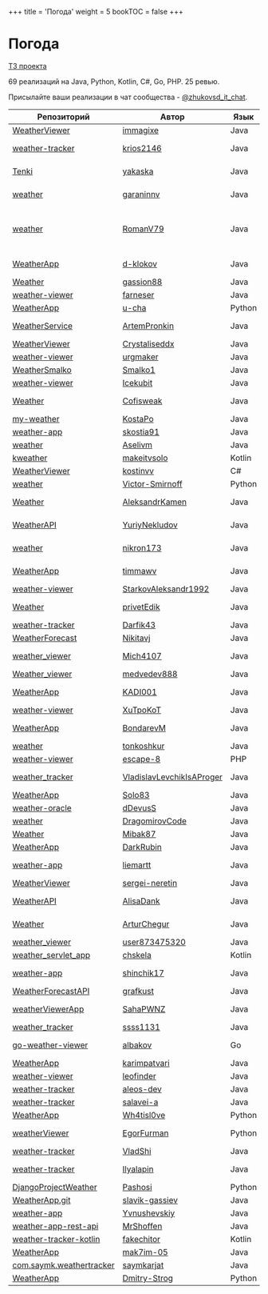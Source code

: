 +++
title = 'Погода'
weight = 5
bookTOC = false
+++

# Погода

[ТЗ проекта](../projects/weather-viewer.md)

69 реализаций на Java, Python, Kotlin, C#, Go, PHP. 25 ревью.

Присылайте ваши реализации в чат сообщества - [@zhukovsd_it_chat](https://t.me/zhukovsd_it_chat).

| Репозиторий | Автор | Язык | Ревью | Автор ревью |
|-------------|-------|------|-------|-------------|
| [WeatherViewer](https://github.com/immagixe/WeatherViewer) | [immagixe](https://github.com/immagixe) | Java |  |  |
| [weather-tracker](https://github.com/krios2146/weather-tracker) | [krios2146](https://github.com/krios2146) | Java | 🎬 [Видео](https://www.youtube.com/watch?v=yLBn7qmyCOk) | Сергей [@zhukovsd](https://t.me/zhukovsd) |
| [Tenki](https://github.com/yakaska/Tenki) | [yakaska](https://github.com/yakaska) | Java | 📝 [Заметки](https://gist.github.com/zhukovsd/197150aa3691f6f711f4d622526cad2a) | Сергей [@zhukovsd](https://t.me/zhukovsd) |
| [weather](https://github.com/garaninnv/weather) | [garaninnv](https://github.com/garaninnv) | Java | 🎬 [Видео](https://t.me/zhukovsd_it_chat/16352) | Сергей [@zhukovsd](https://t.me/zhukovsd) |
| [weather](https://github.com/RomanV79/weather) | [RomanV79](https://github.com/RomanV79) | Java | 🎬 [Видео](https://t.me/zhukovsd_it_chat/39396), 📝 [Заметки](https://gist.github.com/zhukovsd/fa57fc82447fc6d4d4f0f44f9ae3ef1b) | Сергей [@zhukovsd](https://t.me/zhukovsd) |
| [WeatherApp](https://github.com/d-klokov/WeatherApp) | [d-klokov](https://github.com/d-klokov) | Java | 📝 [Заметки](https://gist.github.com/zhukovsd/bee1b4885d854f0cad02ae1a4ac5ff85) | Сергей [@zhukovsd](https://t.me/zhukovsd) |
| [Weather](https://github.com/gassion88/Weather) | [gassion88](https://github.com/gassion88) | Java |  |  |
| [weather-viewer](https://github.com/farneser/weather-viewer/) | [farneser](https://github.com/farneser) | Java |  |  |
| [WeatherApp](https://github.com/u-cha/WeatherApp/) | [u-cha](https://github.com/u-cha) | Python |  |  |
| [WeatherService](https://github.com/ArtemPronkin/WeatherService) | [ArtemPronkin](https://github.com/ArtemPronkin) | Java | 📝 [Заметки](https://gist.github.com/zhukovsd/8988a29b39cef0e651b046e1148ad340) | Сергей [@zhukovsd](https://t.me/zhukovsd) |
| [WeatherViewer](https://github.com/Crystaliseddx/WeatherViewer) | [Crystaliseddx](https://github.com/Crystaliseddx) | Java |  |  |
| [weather-viewer](https://github.com/urgmaker/weather-viewer) | [urgmaker](https://github.com/urgmaker) | Java |  |  |
| [WeatherSmalko](https://github.com/Smalko1/WeatherSmalko) | [Smalko1](https://github.com/Smalko1) | Java |  |  |
| [weather-viewer](https://github.com/Icekubit/weather-viewer) | [Icekubit](https://github.com/Icekubit) | Java |  |  |
| [Weather](https://github.com/Cofisweak/Weather) | [Cofisweak](https://github.com/Cofisweak) | Java | 📝 [Заметки](https://gist.github.com/Asenim/5a25beeb49ce44e8ee4b1e50ba1d295e) | Костя [@hungryman9](https://t.me/hungryman9) |
| [my-weather](https://github.com/KostaPo/my-weather) | [KostaPo](https://github.com/KostaPo) | Java |  |  |
| [weather-app](https://github.com/skostia91/weather-app) | [skostia91](https://github.com/skostia91) | Java |  |  |
| [weather](https://github.com/Aselivm/weather) | [Aselivm](https://github.com/Aselivm) | Java |  |  |
| [kweather](https://github.com/makeitvsolo/kweather) | [makeitvsolo](https://github.com/makeitvsolo) | Kotlin |  |  |
| [WeatherViewer](https://github.com/kostinvv/WeatherViewer) | [kostinvv](https://github.com/kostinvv) | C# |  |  |
| [weather](https://github.com/Victor-Smirnoff/weather) | [Victor-Smirnoff](https://github.com/Victor-Smirnoff) | Python |  |  |
| [Weather](https://github.com/AleksandrKamen/Weather) | [AleksandrKamen](https://github.com/AleksandrKamen) | Java | 📝 [Заметки](https://gist.github.com/Asenim/5a32d27f0d4af24d575ef786ff9b2f35) | Костя [@hungryman9](https://t.me/hungryman9) |
| [WeatherAPI](https://github.com/YuriyNekludov/WeatherAPI) | [YuriyNekludov](https://github.com/YuriyNekludov) | Java | 📝 [Заметки](https://gist.github.com/Asenim/0983720d9df0363329bab2eb66a3e04c) | Костя [@hungryman9](https://t.me/hungryman9) |
| [weather](https://github.com/nikron173/weather) | [nikron173](https://github.com/nikron173) | Java | 📝 [Заметки](https://gist.github.com/Asenim/ab9ebe9d4f044cbedd18d3f936a24fdc) | Костя [@hungryman9](https://t.me/hungryman9) |
| [WeatherApp](https://github.com/timmawv/WeatherApp) | [timmawv](https://github.com/timmawv) | Java | 📝 [Заметки](https://gist.github.com/Asenim/cdb1300b41e51bec015c0a5be84ae176) | Иван [@makeitvsolo](https://t.me/makeitvsolo) |
| [weather-viewer](https://github.com/StarkovAleksandr1992/weather-viewer) | [StarkovAleksandr1992](https://github.com/StarkovAleksandr1992) | Java |  |  |
| [Weather](https://github.com/privetEdik/Weather/tree/master) | [privetEdik](https://github.com/privetEdik) | Java | 📝 [Заметки](https://gist.github.com/Asenim/f1839d80ec217032a30225fbf9962fa5) | Иван [@makeitvsolo](https://t.me/makeitvsolo) |
| [weather-tracker](https://github.com/Darfik43/weather-tracker/tree/master) | [Darfik43](https://github.com/Darfik43) | Java |  |  |
| [WeatherForecast](https://github.com/Nikitavj/WeatherForecast) | [Nikitavj](https://github.com/Nikitavj) | Java |  |  |
| [weather_viewer](https://github.com/Mich4107/weather_viewer) | [Mich4107](https://github.com/Mich4107) | Java | 📝 [Заметки](https://gist.github.com/Asenim/ced45fd79c4aa27a2510ee8cdafad910) | Костя [@calmekd](https://t.me/calmekd) |
| [Weather_viewer](https://github.com/medvedev888/Weather_viewer) | [medvedev888](https://github.com/medvedev888) | Java |  |  |
| [WeatherApp](https://github.com/KADI001/WeatherApp/tree/master-unmodules) | [KADI001](https://github.com/KADI001) | Java | 📝 [Заметки](https://gist.github.com/Asenim/461fdfa4cc8f27d275ec26d1f35bd830) | Иван [@makeitvsolo](https://t.me/makeitvsolo) |
| [weather-viewer](https://github.com/XuTpoKoT/weather-viewer) | [XuTpoKoT](https://github.com/XuTpoKoT) | Java |  |  |
| [WeatherApp](https://github.com/BondarevM/WeatherApp) | [BondarevM](https://github.com/BondarevM) | Java | 📝 [Заметки](https://gist.github.com/Asenim/d6e149730f740acbb422142527d40c38) | Илья [@coderilya](https://t.me/coderilya) |
| [weather](https://github.com/tonkoshkur/weather) | [tonkoshkur](https://github.com/tonkoshkur) | Java |  |  |
| [weather-viewer](https://github.com/escape-8/weather-viewer) | [escape-8](https://github.com/escape-8) | PHP |  |  |
| [weather_tracker](https://github.com/VladislavLevchikIsAProger/weather_tracker) | [VladislavLevchikIsAProger](https://github.com/VladislavLevchikIsAProger) | Java | 📝 [Заметки](https://gist.github.com/Asenim/e62220c86a91e2a3a4543ec9cb4ccea5) | Владимир [@krios2146](https://t.me/krios2146) |
| [WeatherApp](https://github.com/Solo83/WeatherApp) | [Solo83](https://github.com/Solo83) | Java |  |  |
| [weather-oracle](https://github.com/dDevusS/weather-oracle) | [dDevusS](https://github.com/dDevusS) | Java |  |  |
| [weather](https://github.com/DragomirovCode/weather) | [DragomirovCode](https://github.com/DragomirovCode) | Java |  |  |
| [Weather](https://github.com/Mibak87/Weather) | [Mibak87](https://github.com/Mibak87) | Java |  |  |
| [WeatherApp](https://github.com/DarkRubin/WeatherApp) | [DarkRubin](https://github.com/DarkRubin) | Java |  |  |
| [weather-app](https://github.com/liemartt/weather-app) | [liemartt](https://github.com/liemartt) | Java | 📝 [Заметки](https://gist.github.com/krios2146/8a9c38bf66dbbfabd8645c7f1a61f567) | Владимир [@krios2146](https://t.me/krios2146) |
| [WeatherViewer](https://github.com/sergei-neretin/WeatherViewer) | [sergei-neretin](https://github.com/sergei-neretin) | Java |  |  |
| [WeatherAPI](https://github.com/AlisaDank/WeatherAPI) | [AlisaDank](https://github.com/AlisaDank) | Java | 📝 [Заметки](https://gist.github.com/Asenim/5fd757413752c107e165daf037d3a486) | Илья [@coderilya](https://t.me/coderilya) |
| [Weather](https://github.com/ArturChegur/Weather) | [ArturChegur](https://github.com/ArturChegur) | Java | 📝 [Заметки](https://gist.github.com/krios2146/79b5cc0325dae7b36d54a6fa16eb855b) | Владимир [@krios2146](https://t.me/krios2146) |
| [weather_viewer](https://github.com/user873475320/weather_viewer) | [user873475320](https://github.com/user873475320) | Java |  |  |
| [weather_servlet_app](https://github.com/chskela/weather_servlet_app) | [chskela](https://github.com/chskela) | Kotlin |  |  |
| [weather-app](https://github.com/shinchik17/weather-app) | [shinchik17](https://github.com/shinchik17) | Java | 📝 [Заметки](https://github.com/shinchik17/weather-app/issues/1) | Aleos [@HTSWT](https://t.me/HTSWT) |
| [WeatherForecastAPI](https://github.com/grafkust/WeatherForecastAPI) | [grafkust](https://github.com/grafkust) | Java |  |  |
| [weatherViewerApp](https://github.com/SahaPWNZ/weatherViewerApp) | [SahaPWNZ](https://github.com/SahaPWNZ) | Java | 📝 [Заметки](https://gist.github.com/Asenim/93c8495ce55028e1f11978af0403c1d4) | Илья [@coderilya](https://t.me/coderilya) |
| [weather_tracker](https://github.com/ssss1131/weather_tracker) | [ssss1131](https://github.com/ssss1131) | Java |  |  |
| [go-weather-viewer](https://github.com/albakov/go-weather-viewer) | [albakov](https://github.com/albakov) | Go | 📝 [Заметки](https://gist.github.com/albakov/a538ebc1ce539e4e70661ce97d66584d) | Автор неизвестен |
| [WeatherApp](https://github.com/karimpatvari/WeatherApp) | [karimpatvari](https://github.com/karimpatvari) | Java |  |  |
| [weather-viewer](https://github.com/leofinder/weather-viewer) | [leofinder](https://github.com/leofinder) | Java |  |  |
| [weather-tracker](https://github.com/aleos-dev/weather-tracker) | [aleos-dev](https://github.com/aleos-dev) | Java |  |  |
| [weather-tracker](https://github.com/salavei-a/weather-tracker) | [salavei-a](https://github.com/salavei-a) | Java |  |  |
| [WeatherApp](https://github.com/Wh4tisl0ve/WeatherApp) | [Wh4tisl0ve](https://github.com/Wh4tisl0ve) | Python |  |  |
| [weatherViewer](https://github.com/EgorFurman/weatherViewer) | [EgorFurman](https://github.com/EgorFurman) | Python | 📝 [Заметки](https://gist.github.com/Asenim/aa26e724619a4273c623b6e620438a6c) | Сергей [@grandpraline](https://t.me/grandpraline) |
| [weather-tracker](https://github.com/VladShi/weather-tracker) | [VladShi](https://github.com/VladShi) | Java |  |  |
| [weather-tracker](https://github.com/Ilyalapin/weather-tracker) | [Ilyalapin](https://github.com/Ilyalapin) | Java | 📝 [Заметки](https://gist.github.com/OlegTihii/0156b365e8f9dc9effb45f26fd619348) | Артем [@pronkin_artem](https://t.me/pronkin_artem) |
| [DjangoProjectWeather](https://github.com/Pashosi/DjangoProjectWeather) | [Pashosi](https://github.com/Pashosi) | Python |  |  |
| [WeatherApp.git](https://github.com/slavik-gassiev/WeatherApp.git) | [slavik-gassiev](https://github.com/slavik-gassiev) | Java |  |  |
| [weather-app](https://github.com/Yvnushevskiy/weather-app) | [Yvnushevskiy](https://github.com/Yvnushevskiy) | Java |  |  |
| [weather-app-rest-api](https://github.com/MrShoffen/weather-app-rest-api) | [MrShoffen](https://github.com/MrShoffen) | Java |  |  |
| [weather-tracker-kotlin](https://github.com/fakechitor/weather-tracker-kotlin) | [fakechitor](https://github.com/fakechitor) | Kotlin |  |  |
| [WeatherApp](https://github.com/mak7im-05/WeatherApp) | [mak7im-05](https://github.com/mak7im-05) | Java |  |  |
| [com.saymk.weathertracker](https://github.com/saymkarjat/com.saymk.weathertracker) | [saymkarjat](https://github.com/saymkarjat) | Java |  |  |
| [WeatherApp](https://github.com/Dmitry-Strog/WeatherApp) | [Dmitry-Strog](https://github.com/Dmitry-Strog) | Python |  |  |

